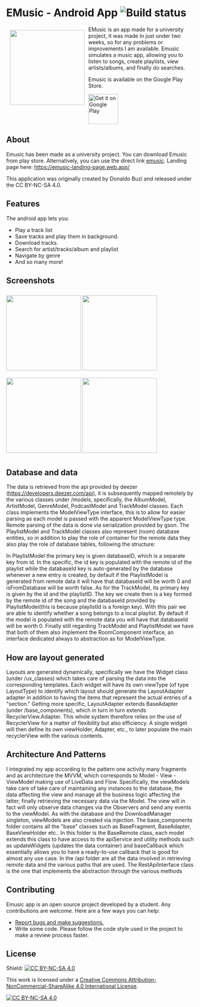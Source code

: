 # EMusic - Android App ![Build status](https://github.com/wallabag/android-app/workflows/CI/badge.svg?branch=master)

<img src="https://github.com/AldoBuzi/emusic_sam/blob/release/app/src/main/ic_launcher-playstore.png" align="left"
width="200" hspace="10" vspace="10">

EMusic is an app made for a university project, it was made in just under two weeks, so for any problems or improvements I am available. Emusic simulates a music app, allowing you to listen to songs, create playlists, view artists/albums, and finally do searches.


Emusic is available on the Google Play Store.

<p align="left">
<a href="https://play.google.com/store/apps/details?id=unipi.sam.emusic">
    <img alt="Get it on Google Play"
        height="80"
        src="https://play.google.com/intl/en_us/badges/images/generic/en_badge_web_generic.png" />
</a>  

    
## About

Emusic has been made as a university project.
You can download Emusic from play store.
Alternatively, you can use the direct link [emusic](https://play.google.com/store/apps/details?id=unipi.sam.emusic).
Landing page here: https://emusic-landing-page.web.app/


This application was originally created by Donaldo Buzi and released under the CC BY-NC-SA 4.0.

## Features

The android app lets you:
- Play a track list
- Save tracks and play them in background.
- Download tracks.
- Search for artist/tracks/album and playlist
- Navigate by genre
- And so many more!

## Screenshots

[<img src="https://github.com/AldoBuzi/emusic_sam/blob/release/screenshots/image1.jpeg" align="center"
width="200"
    hspace="0" vspace="10">](https://github.com/AldoBuzi/emusic_sam/blob/release/screenshots/image1.jpeg)
[<img src="https://github.com/AldoBuzi/emusic_sam/blob/release/screenshots/image2.jpeg" align="center"
width="200"
    hspace="0" vspace="10">](https://github.com/AldoBuzi/emusic_sam/blob/release/screenshots/image2.jpeg)
[<img src="https://github.com/AldoBuzi/emusic_sam/blob/release/screenshots/image3.jpeg" align="center"
width="200"
    hspace="0" vspace="10">](https://github.com/AldoBuzi/emusic_sam/blob/release/screenshots/image3.jpeg)
[<img src="https://github.com/AldoBuzi/emusic_sam/blob/release/screenshots/image4.jpeg" align="center"
width="200"
    hspace="0" vspace="10">](https://github.com/AldoBuzi/emusic_sam/blob/release/screenshots/image4.jpeg)

## Database and data
The data is retrieved from the api provided by deezer (https://developers.deezer.com/api), it is
subsequently mapped remotely by the various classes under /models, specifically, the
AlbumModel, ArtistModel, GenreModel, PodcastModel and TrackModel classes. Each class implements
the ModelViewType interface, this is to allow for easier parsing as each model is
passed with the apparent ModelViewType type. Remote parsing of the data is done via serialization
provided by gson.
The PlaylistModel and TrackModel classes also represent (room) database entities, so in addition to
play the role of container for the remote data they also play the role of database tables, following
the structure:

In PlaylistModel the primary key is given databaseID, which is a separate key from id. In the
specific, the id key is populated with the remote id of the playlist while the databaseId key is auto-generated
by the database whenever a new entry is created, by default if the PlaylistModel is
generated from remote data it will have that databaseId will be worth 0 and isFromDatabase will be worth false.
As for the TrackModel, its primary key is given by the id and the playlistID. The key
we create then is a key formed by the remote id of the song and the databaseId provided by
PlaylistModel(this is because playlistId is a foreign key). With this pair we are able to
identify whether a song belongs to a local playlist. By default if the model is populated with the
remote data you will have that databaseId will be worth 0.
Finally still regarding TrackModel and PlaylistModel we have that both of them also implement
the RoomComponent interface, an interface dedicated always to abstraction as for ModelViewType.

## How are layout generated
Layouts are generated dynamically, specifically we have the Widget class (under /ux_classes)
which takes care of parsing the data into the corresponding templates. Each widget will have its own
viewType (of type LayoutType) to identify which layout should generate the LayoutAdapter adapter in addition to
having the items that represent the actual entries of a "section."
Getting more specific, LayoutAdapter extends BaseAdapter (under /base_components), which in turn
in turn extends RecyclerView.Adapter. This whole system therefore relies on the use of RecyclerView for
a matter of flexibility but also efficiency. A single widget will then define its own viewHolder,
Adapter, etc., to later populate the main recyclerView with the various contents.

## Architecture And Patterns
I integrated my app according to the pattern one activity many fragments and as architecture the MVVM, which
corresponds to Model - View - ViewModel making use of LiveData and Flow. Specifically, the viewModels take care of
take care of maintaining any instances to the database, the data affecting the view and manage all the
business logic affecting the latter, finally retrieving the necessary data via the Model. The view will in
fact will only observe data changes via the Observers and send any events to the
viewModel. As with the database and the DownloadManager singleton, viewModels are also created
via injection.
The base_components folder contains all the "base" classes such as BaseFragment,
BaseAdapter, BaseViewHolder etc..
In this folder is the BaseRemote class, each model extends this class to have access
to the apiService and utility methods such as updateWidgets (updates the data container) and baseCallback
which essentially allows you to have a ready-to-use callback that is good for almost any use case.
In the /api folder are all the data involved in retrieving remote data and the various paths that are
used. The RestApiInterface class is the one that implements the abstraction through the various methods

## Contributing

Emusic app is an open source project developed by a student. Any contributions are welcome. Here are a few ways you can help:
 * [Report bugs and make suggestions.](https://github.com/AldoBuzi/emusic_sam/issues)
 * Write some code. Please follow the code style used in the project to make a review process faster.

## License

Shield: [![CC BY-NC-SA 4.0][cc-by-nc-sa-shield]][cc-by-nc-sa]

This work is licensed under a [Creative Commons Attribution-NonCommercial-ShareAlike 4.0
International License][cc-by-nc-sa].

[![CC BY-NC-SA 4.0][cc-by-nc-sa-image]][cc-by-nc-sa]

[cc-by-nc-sa]: http://creativecommons.org/licenses/by-nc-sa/4.0/
[cc-by-nc-sa-image]: https://licensebuttons.net/l/by-nc-sa/4.0/88x31.png
[cc-by-nc-sa-shield]: https://img.shields.io/badge/License-CC%20BY--NC--SA%204.0-lightgrey.svg
